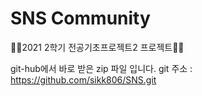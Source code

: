 # SNS Community
🥕🥕2021 2학기 전공기초프로젝트2 프로젝트🥕🥕

git-hub에서 바로 받은 zip 파일 입니다.
git 주소 : https://github.com/sikk806/SNS.git
